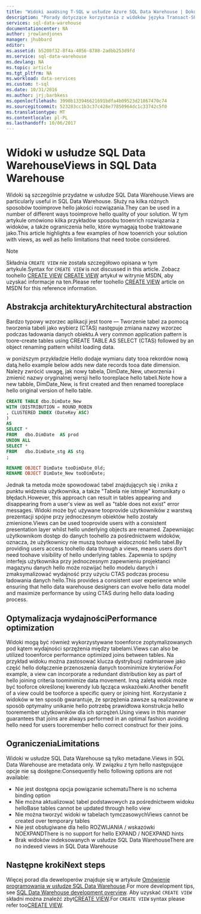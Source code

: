 ```yaml
---
title: "Widoki aaaUsing T-SQL w usłudze Azure SQL Data Warehouse | Dokumentacja firmy Microsoft"
description: "Porady dotyczące korzystania z widoków języka Transact-SQL w usłudze Azure SQL Data Warehouse związane z opracowywaniem rozwiązań."
services: sql-data-warehouse
documentationcenter: NA
author: jrowlandjones
manager: jhubbard
editor: 
ms.assetid: b5208f32-8f4a-4056-8788-2adbb253d9fd
ms.service: sql-data-warehouse
ms.devlang: NA
ms.topic: article
ms.tgt_pltfrm: NA
ms.workload: data-services
ms.custom: t-sql
ms.date: 10/31/2016
ms.author: jrj;barbkess
ms.openlocfilehash: 3990b133946621691bdfa4b09523d21867470c74
ms.sourcegitcommit: 523283cc1b3c37c428e77850964dc1c33742c5f0
ms.translationtype: MT
ms.contentlocale: pl-PL
ms.lasthandoff: 10/06/2017
---
```

# <a name="views-in-sql-data-warehouse"></a><span data-ttu-id="e9bf9-103">Widoki w usłudze SQL Data Warehouse</span><span class="sxs-lookup"><span data-stu-id="e9bf9-103">Views in SQL Data Warehouse</span></span>
<span data-ttu-id="e9bf9-104">Widoki są szczególnie przydatne w usłudze SQL Data Warehouse.</span><span class="sxs-lookup"><span data-stu-id="e9bf9-104">Views are particularly useful in SQL Data Warehouse.</span></span> <span data-ttu-id="e9bf9-105">Służy na kilka różnych sposobów tooimprove hello jakości rozwiązania.</span><span class="sxs-lookup"><span data-stu-id="e9bf9-105">They can be used in a number of different ways tooimprove hello quality of your solution.</span></span>  <span data-ttu-id="e9bf9-106">W tym artykule omówiono kilka przykładów sposobu tooenrich rozwiązania z widoków, a także ograniczenia hello, które wymagają toobe traktowane jako.</span><span class="sxs-lookup"><span data-stu-id="e9bf9-106">This article highlights a few examples of how tooenrich your solution with views, as well as hello limitations that need toobe considered.</span></span>

> [!NOTE]
> <span data-ttu-id="e9bf9-107">Składnia `CREATE VIEW` nie została szczegółowo opisana w tym artykule.</span><span class="sxs-lookup"><span data-stu-id="e9bf9-107">Syntax for `CREATE VIEW` is not discussed in this article.</span></span> <span data-ttu-id="e9bf9-108">Zobacz toohello [CREATE VIEW] [ CREATE VIEW] artykuł w witrynie MSDN, aby uzyskać informacje na ten.</span><span class="sxs-lookup"><span data-stu-id="e9bf9-108">Please refer toohello [CREATE VIEW][CREATE VIEW] article on MSDN for this reference information.</span></span>
> 
> 

## <a name="architectural-abstraction"></a><span data-ttu-id="e9bf9-109">Abstrakcja architektury</span><span class="sxs-lookup"><span data-stu-id="e9bf9-109">Architectural abstraction</span></span>
<span data-ttu-id="e9bf9-110">Bardzo typowy wzorzec aplikacji jest toore — Tworzenie tabel za pomocą tworzenia tabeli jako wybierz (CTAS) następuje zmiana nazwy wzorzec podczas ładowania danych obiektu.</span><span class="sxs-lookup"><span data-stu-id="e9bf9-110">A very common application pattern is toore-create tables using CREATE TABLE AS SELECT (CTAS) followed by an object renaming pattern whilst loading data.</span></span>

<span data-ttu-id="e9bf9-111">w poniższym przykładzie Hello dodaje wymiaru daty tooa rekordów nową datą.</span><span class="sxs-lookup"><span data-stu-id="e9bf9-111">hello example below adds new date records tooa date dimension.</span></span> <span data-ttu-id="e9bf9-112">Należy zwrócić uwagę, jak nowy tabela, DimDate_New, utworzenia i zmienić nazwy oryginalnej wersji hello tooreplace hello tabeli.</span><span class="sxs-lookup"><span data-stu-id="e9bf9-112">Note how a new tabble, DimDate_New, is first created and then renamed tooreplace hello original version of hello table.</span></span>

```sql
CREATE TABLE dbo.DimDate_New
WITH (DISTRIBUTION = ROUND_ROBIN
, CLUSTERED INDEX (DateKey ASC)
)
AS
SELECT *
FROM   dbo.DimDate  AS prod
UNION ALL
SELECT *
FROM   dbo.DimDate_stg AS stg
;

RENAME OBJECT DimDate tooDimDate_Old;
RENAME OBJECT DimDate_New tooDimDate;

```

<span data-ttu-id="e9bf9-113">Jednak ta metoda może spowodować tabel znajdujących się i znika z punktu widzenia użytkownika, a także "Tabela nie istnieje" komunikaty o błędach.</span><span class="sxs-lookup"><span data-stu-id="e9bf9-113">However, this approach can result in tables appearing and disappearing from a user's view as well as "table does not exist" error messages.</span></span> <span data-ttu-id="e9bf9-114">Widoki może być używane tooprovide użytkowników z warstwą prezentacji spójne przy jednoczesnym obiektów hello zostały zmienione.</span><span class="sxs-lookup"><span data-stu-id="e9bf9-114">Views can be used tooprovide users with a consistent presentation layer whilst hello underlying objects are renamed.</span></span> <span data-ttu-id="e9bf9-115">Zapewniając użytkownikom dostęp do danych toohello za pośrednictwem widoków, oznacza, że użytkownicy nie muszą toohave widoczność hello tabel.</span><span class="sxs-lookup"><span data-stu-id="e9bf9-115">By providing users access toohello data through a views, means users don't need toohave visibility of hello underlying tables.</span></span> <span data-ttu-id="e9bf9-116">Zapewnia to spójny interfejs użytkownika przy jednoczesnym zapewnieniu projektanci magazynu danych hello może rozwijać hello modelu danych i zmaksymalizować wydajność przy użyciu CTAS podczas procesu ładowania danych hello.</span><span class="sxs-lookup"><span data-stu-id="e9bf9-116">This provides a consistent user experience while ensuring that hello data warehouse designers can evolve hello data model and maximize performance by using CTAS during hello data loading process.</span></span>    

## <a name="performance-optimization"></a><span data-ttu-id="e9bf9-117">Optymalizacja wydajności</span><span class="sxs-lookup"><span data-stu-id="e9bf9-117">Performance optimization</span></span>
<span data-ttu-id="e9bf9-118">Widoki mogą być również wykorzystywane tooenforce zoptymalizowanych pod kątem wydajności sprzężenia między tabelami.</span><span class="sxs-lookup"><span data-stu-id="e9bf9-118">Views can also be utilized tooenforce performance optimized joins between tables.</span></span> <span data-ttu-id="e9bf9-119">Na przykład widoku można zastosować klucza dystrybucji nadmiarowe jako część hello dołączenie przenoszenia danych toominimize kryteriów.</span><span class="sxs-lookup"><span data-stu-id="e9bf9-119">For example, a view can incorporate a redundant distribution key as part of hello joining criteria toominimize data movement.</span></span>  <span data-ttu-id="e9bf9-120">Inną zaletą widok może być tooforce określonej kwerendy lub łącząca wskazówki.</span><span class="sxs-lookup"><span data-stu-id="e9bf9-120">Another benefit of a view could be tooforce a specific query or joining hint.</span></span> <span data-ttu-id="e9bf9-121">Korzystanie z widoków w ten sposób gwarantuje, że sprzężenia zawsze są realizowane w sposób optymalny unikanie hello potrzebę prawidłowa konstrukcja hello tooremember użytkowników dla ich sprzężeń.</span><span class="sxs-lookup"><span data-stu-id="e9bf9-121">Using views in this manner guarantees that joins are always performed in an optimal fashion avoiding hello need for users tooremember hello correct construct for their joins.</span></span>

## <a name="limitations"></a><span data-ttu-id="e9bf9-122">Ograniczenia</span><span class="sxs-lookup"><span data-stu-id="e9bf9-122">Limitations</span></span>
<span data-ttu-id="e9bf9-123">Widoki w usłudze SQL Data Warehouse są tylko metadane.</span><span class="sxs-lookup"><span data-stu-id="e9bf9-123">Views in SQL Data Warehouse are metadata only.</span></span>  <span data-ttu-id="e9bf9-124">W związku z tym hello następujące opcje nie są dostępne:</span><span class="sxs-lookup"><span data-stu-id="e9bf9-124">Consequently hello following options are not available:</span></span>

* <span data-ttu-id="e9bf9-125">Nie jest dostępna opcja powiązanie schematu</span><span class="sxs-lookup"><span data-stu-id="e9bf9-125">There is no schema binding option</span></span>
* <span data-ttu-id="e9bf9-126">Nie można aktualizować tabel podstawowych za pośrednictwem widoku hello</span><span class="sxs-lookup"><span data-stu-id="e9bf9-126">Base tables cannot be updated through hello view</span></span>
* <span data-ttu-id="e9bf9-127">Nie można tworzyć widoki w tabelach tymczasowych</span><span class="sxs-lookup"><span data-stu-id="e9bf9-127">Views cannot be created over temporary tables</span></span>
* <span data-ttu-id="e9bf9-128">Nie jest obsługiwane dla hello ROZWIJANIA / wskazówki NOEXPAND</span><span class="sxs-lookup"><span data-stu-id="e9bf9-128">There is no support for hello EXPAND / NOEXPAND hints</span></span>
* <span data-ttu-id="e9bf9-129">Brak widoków indeksowanych w usłudze SQL Data Warehouse</span><span class="sxs-lookup"><span data-stu-id="e9bf9-129">There are no indexed views in SQL Data Warehouse</span></span>

## <a name="next-steps"></a><span data-ttu-id="e9bf9-130">Następne kroki</span><span class="sxs-lookup"><span data-stu-id="e9bf9-130">Next steps</span></span>
<span data-ttu-id="e9bf9-131">Więcej porad dla deweloperów znajduje się w artykule [Omówienie programowania w usłudze SQL Data Warehouse][SQL Data Warehouse development overview].</span><span class="sxs-lookup"><span data-stu-id="e9bf9-131">For more development tips, see [SQL Data Warehouse development overview][SQL Data Warehouse development overview].</span></span>
<span data-ttu-id="e9bf9-132">Aby uzyskać `CREATE VIEW` składni można znaleźć zbyt[CREATE VIEW][CREATE VIEW].</span><span class="sxs-lookup"><span data-stu-id="e9bf9-132">For `CREATE VIEW` syntax please refer too[CREATE VIEW][CREATE VIEW].</span></span>

<!--Image references-->

<!--Article references-->
[SQL Data Warehouse development overview]: ./sql-data-warehouse-overview-develop.md

<!--MSDN references-->
[CREATE VIEW]: https://msdn.microsoft.com/en-us/library/ms187956.aspx

<!--Other Web references-->
